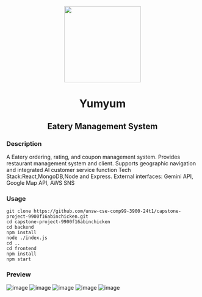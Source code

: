 <p align="center">
  <a href="[https://github.com/unsw-cse-comp99-3900-24t1/capstone-project-9900f16abinchicken/tree/main"><img src="https://github.com/unsw-cse-comp99-3900-24t1/capstone-project-9900f16abinchicken/blob/main/public/assets/stiker.png" width="200" height="200" /></a>

</p>
<h1> <div align="center"><b>  Yumyum </b></div> </h1>
<h2> <div align="center"><b>  Eatery Management System  </b></div> </h2>

### Description
A Eatery ordering, rating, and coupon management system. Provides restaurant management system and client. Supports geographic navigation and integrated AI customer service function
Tech Stack:React,MongoDB,Node and Express.
External interfaces: Gemini API, Google Map API, AWS SNS
### Usage

```shell
git clone https://github.com/unsw-cse-comp99-3900-24t1/capstone-project-9900f16abinchicken.git
cd capstone-project-9900f16abinchicken
cd backend
npm install
node ./index.js
cd ..
cd frontend
npm install
npm start
```
### Preview
![image](https://github.com/user-attachments/assets/f586a535-e825-45a6-a0d8-a1d5c53ed4e7)
![image](https://github.com/user-attachments/assets/1e5c5576-44eb-4ac6-bf86-35576a8b4486)
![image](https://github.com/user-attachments/assets/641f3f15-c466-4aad-9f89-d4fc6ac9c0e3)
![image](https://github.com/user-attachments/assets/af6aecbd-b114-40d4-8014-e6a23193c585)
![image](https://github.com/user-attachments/assets/46d8f3e6-fbb7-4882-bbdd-b7ee3dd336be)
